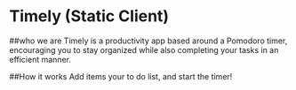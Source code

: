 # Timely (Static Client)

##who we are
Timely is a productivity app based around a Pomodoro timer, encouraging you to stay organized while also completing your tasks in an efficient manner. 

##How it works
Add items your to do list, and start the timer! 

